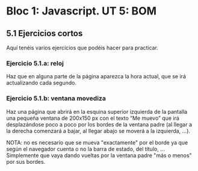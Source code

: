 # Bloc 1: Javascript. UT 5: BOM

## 5.1 Ejercicios cortos
Aquí tenéis varios ejercicios que podéis hacer para practicar.

### Ejercicio 5.1.a: reloj
Haz que en alguna parte de la página aparezca la hora actual, que se irá actualizando cada segundo.

### Ejercicio 5.1.b: ventana movediza
Haz una página que abrirá en la esquina superior izquierda de la pantalla una pequeña ventana de 200x150 px con el texto “Me muevo” que irá desplazándose poco a poco por los bordes de la ventana padre (al llegar a la derecha comenzará a bajar, al llegar abajo se moverá a la izquierda, ...). 

NOTA: no es necesario que se mueva "exactamente" por el borde ya que según el navegador cuenta o no la barra de estado, del título, ... Simplemente que vaya dando vueltas por la ventana padre "más o menos" por sus bordes.

